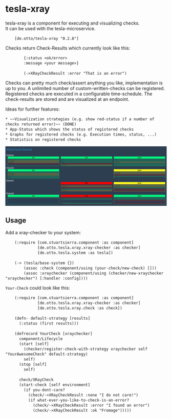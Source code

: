 # tesla-xray
tesla-xray is a component for executing and visualizing checks.   
It can be used with the tesla-microservice.

		[de.otto/tesla-xray "0.2.8"]
  
Checks return Check-Results which currently look like this:

			{:status <ok/error>
			:message <your message>}
			
			(->XRayCheckResult :error "That is an error")

Checks can pretty much check/assert anything you like, implementation is up to you.
A unlimited number of custom-written-checks can be registered.
Registered checks are executed in a configurable time-schedule.
The check-results are stored and are visualized at an endpoint.   

Ideas for further features:  

	* ~~Visualization strategies (e.g. show red-status if a number of checks returned error)~~ (DONE)
	* App-Status which shows the status of registered checks
	* Graphs for registered checks (e.g. Execution times, status, ...)
	* Statistics on registered checks

![Example view of tesla-xray](doc/tesla-xray.png)

## Usage
Add a xray-checker to your system:

		(:require [com.stuartsierra.component :as component]
				  [de.otto.tesla.xray.xray-checker :as checker]
				  [de.otto.tesla.system :as tesla])
					
		(-> (tesla/base-system {})
			(assoc :check (component/using (your-check/new-check) []))
			(assoc :xraychecker (component/using (checker/new-xraychecker "xraychecker") [:handler :config])))

`Your-Check` could look like this:

		(:require [com.stuartsierra.component :as component]
				  [de.otto.tesla.xray.xray-checker :as checker]
				  [de.otto.tesla.xray.check :as check])
				  
		(defn- default-strategy [results]
		  (:status (first results)))
		
		(defrecord YourCheck [xraychecker]
		  component/Lifecycle
		  (start [self]
			(checker/register-check-with-strategy xraychecker self "YourAwesomeCheck" default-strategy)
			self)
		  (stop [self]
			self)
		  
		  check/XRayCheck
		  (start-check [self environment]
			(if you-dont-care?
			  (check/->XRayCheckResult :none "I do not care!")
			  (if what-ever-you-like-to-check-is-an-error?
				(check/->XRayCheckResult :error "I found an error")
				(check/->XRayCheckResult :ok "Fromage")))))
